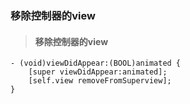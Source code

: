 ### 移除控制器的view

> #### 移除控制器的view

```
- (void)viewDidAppear:(BOOL)animated {
    [super viewDidAppear:animated];
    [self.view removeFromSuperview];
}
```



